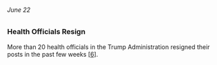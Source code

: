 ###### June 22

### Health Officials Resign

More than 20 health officials in the Trump Administration resigned their posts in the past few weeks [[6]](https://www.thinkglobalhealth.org/article/updated-timeline-coronavirus). 